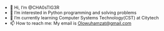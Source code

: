 - 👋 Hi, I’m @CHA0sTIG3R
- 👀 I’m interested in Python programming and solving problems
- 🌱 I’m currently learning Computer Systems Technology(CST) at Citytech
- 📫 How to reach me: My email is Olowuhamzat@gmail.com

<!---
CHA0sTIG3R/CHA0sTIG3R is a ✨ special ✨ repository because its `README.md` (this file) appears on your GitHub profile.
You can click the Preview link to take a look at your changes.
--->
